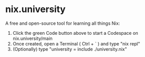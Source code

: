 # nix.university
A free and open-source tool for learning all things Nix:

1. Click the green Code button above to start a Codespace on nix.university/main
2. Once created, open a Terminal ( Ctrl + ` ) and type "nix repl"
3. (Optionally) type "university = include ./university.nix"
